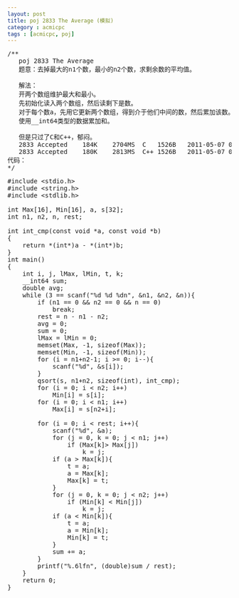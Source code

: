```yaml
---
layout: post
title: poj 2833 The Average (模拟)
category : acmicpc
tags : [acmicpc, poj]
---
```


<pre>/**
   poj 2833 The Average
   题意：去掉最大的n1个数，最小的n2个数，求剩余数的平均值。

   解法：
   开两个数组维护最大和最小。
   先初始化读入两个数组，然后读剩下是数。
   对于每个数a，先用它更新两个数组，得到介于他们中间的数，然后累加该数。
   使用__int64类型的数据累加和。

   但是只过了C和C++，郁闷。
   2833	Accepted	184K	2704MS	C	1526B	2011-05-07 08:49:02
   2833	Accepted	180K	2813MS	C++	1526B	2011-05-07 08:48:12
代码：
*/</pre>
<!--more-->
<pre>#include &lt;stdio.h&gt;
#include &lt;string.h&gt;
#include &lt;stdlib.h&gt;

int Max[16], Min[16], a, s[32];
int n1, n2, n, rest;

int int_cmp(const void *a, const void *b)
{
    return *(int*)a - *(int*)b;
}
int main()
{
    int i, j, lMax, lMin, t, k;
    __int64 sum;
    double avg;
    while (3 == scanf("%d %d %dn", &amp;n1, &amp;n2, &amp;n)){
        if (n1 == 0 &amp;&amp; n2 == 0 &amp;&amp; n == 0)
            break;
        rest = n - n1 - n2;
        avg = 0;
        sum = 0;
        lMax = lMin = 0;
        memset(Max, -1, sizeof(Max));
        memset(Min, -1, sizeof(Min));
        for (i = n1+n2-1; i &gt;= 0; i--){
            scanf("%d", &amp;s[i]);
        }
        qsort(s, n1+n2, sizeof(int), int_cmp);
        for (i = 0; i &lt; n2; i++)
            Min[i] = s[i];
        for (i = 0; i &lt; n1; i++)
            Max[i] = s[n2+i];

        for (i = 0; i &lt; rest; i++){
            scanf("%d", &amp;a);
            for (j = 0, k = 0; j &lt; n1; j++)
                if (Max[k]&gt; Max[j])
                    k = j;
            if (a &gt; Max[k]){
                t = a;
                a = Max[k];
                Max[k] = t;
            }
            for (j = 0, k = 0; j &lt; n2; j++)
                if (Min[k] &lt; Min[j])
                    k = j;
            if (a &lt; Min[k]){
                t = a;
                a = Min[k];
                Min[k] = t;
            }
            sum += a;
        }
        printf("%.6lfn", (double)sum / rest);
    }
    return 0;
}</pre>

